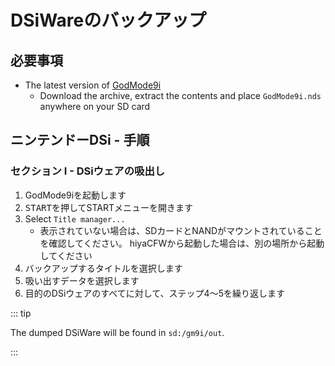 # DSiWareのバックアップ

## 必要事項

- The latest version of [GodMode9i](https://github.com/RocketRobz/godmode9i/releases)
  - Download the archive, extract the contents and place `GodMode9i.nds` anywhere on your SD card

## ニンテンドーDSi - 手順

### セクション I - DSiウェアの吸出し

1. GodMode9iを起動します
2. <kbd>START</kbd>を押してSTARTメニューを開きます
3. Select `Title manager...`
   - 表示されていない場合は、SDカードとNANDがマウントされていることを確認してください。 hiyaCFWから起動した場合は、別の場所から起動してください
4. バックアップするタイトルを選択します
5. 吸い出すデータを選択します
6. 目的のDSiウェアのすべてに対して、ステップ4〜5を繰り返します

::: tip

The dumped DSiWare will be found in `sd:/gm9i/out`.

:::
